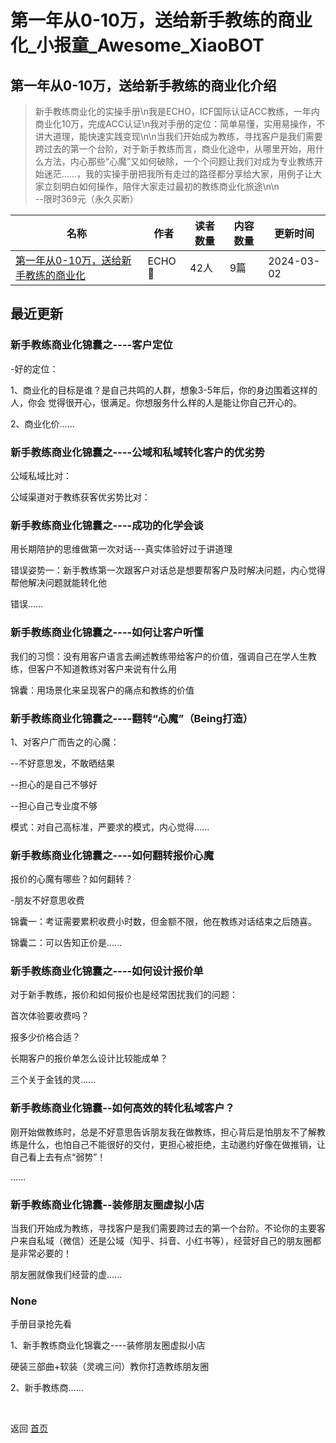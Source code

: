 # 第一年从0-10万，送给新手教练的商业化_小报童_Awesome_XiaoBOT

## 第一年从0-10万，送给新手教练的商业化介绍
> 新手教练商业化的实操手册\n我是ECHO，ICF国际认证ACC教练，一年内商业化10万，完成ACC认证\n我对手册的定位：简单易懂，实用易操作，不讲大道理，能快速实践变现\n\n当我们开始成为教练，寻找客户是我们需要跨过去的第一个台阶，对于新手教练而言，商业化途中，从哪里开始，用什么方法，内心那些“心魔”又如何破除，一个个问题让我们对成为专业教练开始迷茫......，我的实操手册把我所有走过的路径都分享给大家，用例子让大家立刻明白如何操作，陪伴大家走过最初的教练商业化旅途\n\n  
--限时369元（永久买断）  
  


|名称|作者|读者数量|内容数量|更新时间|
|---|---|---|---|---|
|[第一年从0-10万，送给新手教练的商业化](https://xiaobot.net/p/Richcoach?refer=0b133df9-27dc-423b-8101-639049001c13)|ECHO🐌|42人|9篇|2024-03-02|

## 最近更新
### 新手教练商业化锦囊之----客户定位

-好的定位：

1、商业化的目标是谁？是自己共鸣的人群，想象3-5年后，你的身边围着这样的人，你会 觉得很开心，很满足。你想服务什么样的人是能让你自己开心的。

2、商业化价......

### 新手教练商业化锦囊之----公域和私域转化客户的优劣势

公域私域比对：

公域渠道对于教练获客优劣势比对：

### 新手教练商业化锦囊之----成功的化学会谈

用长期陪护的思维做第一次对话---真实体验好过于讲道理

错误姿势一：新手教练第一次跟客户对话总是想要帮客户及时解决问题，内心觉得帮他解决问题就能转化他

错误......

### 新手教练商业化锦囊之----如何让客户听懂

我们的习惯：没有用客户语言去阐述教练带给客户的价值，强调自己在学人生教练，但客户不知道教练对客户来说有什么用

锦囊：用场景化来呈现客户的痛点和教练的价值



### 新手教练商业化锦囊之----翻转“心魔”（Being打造）

1、对客户广而告之的心魔：

\--不好意思发，不敢晒结果

\--担心的是自己不够好

\--担心自己专业度不够

模式：对自己高标准，严要求的模式，内心觉得......

### 新手教练商业化锦囊之----如何翻转报价心魔

报价的心魔有哪些？如何翻转？

-朋友不好意思收费

锦囊一：考证需要累积收费小时数，但金额不限，他在教练对话结束之后随喜。

锦囊二：可以告知正价是......

### 新手教练商业化锦囊之----如何设计报价单

对于新手教练，报价和如何报价也是经常困扰我们的问题：

首次体验要收费吗？

报多少价格合适？

长期客户的报价单怎么设计比较能成单？

三个关于金钱的灵......

### 新手教练商业化锦囊--如何高效的转化私域客户？

刚开始做教练时，总是不好意思告诉朋友我在做教练，担心背后是怕朋友不了解教练是什么，也怕自己不能很好的交付，更担心被拒绝，主动邀约好像在做推销，让自己看上去有点“弱势”！

 ......

### 新手教练商业化锦囊--装修朋友圈虚拟小店

当我们开始成为教练，寻找客户是我们需要跨过去的第一个台阶。不论你的主要客户来自私域（微信）还是公域（知乎、抖音、小红书等），经营好自己的朋友圈都是非常必要的！

朋友圈就像我们经营的虚......

### None

手册目录抢先看

1、新手教练商业化锦囊之----装修朋友圈虚拟小店

硬装三部曲+软装（灵魂三问）教你打造教练朋友圈

2、新手教练商......


<a href="https://github.com/Reno9527/awesome-xiaobot" style="color: white; text-decoration: none;">awesome-xiaobot</a>

返回 [首页](../README.md)

